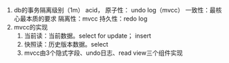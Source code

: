 1. db的事务隔离级别（1m）
    acid，
    原子性： undo log（mvcc）
    一致性：最核心最本质的要求
    隔离性：mvcc
    持久性：redo log
1. mvcc的实现
    1. 当前读：当前数据。select for update； insert
    1. 快照读：历史版本数据。select
    1. mvcc由3个隐式字段、undo日志、read view三个组件实现